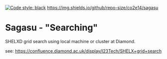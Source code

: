 [![Code style: black](https://img.shields.io/badge/code%20style-black-000000.svg)](https://github.com/psf/black) https://img.shields.io/github/repo-size/co2e14/sagasu

# Sagasu - "Searching"

SHELXD grid search using local machine or cluster at Diamond.

see: https://confluence.diamond.ac.uk/display/I23Tech/SHELX+grid+search
